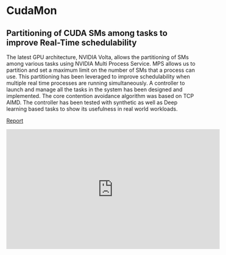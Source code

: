 # CudaMon

## Partitioning of CUDA SMs among tasks to improve Real-Time schedulability

The latest GPU architecture, NVIDIA Volta, allows the partitioning of SMs among various tasks using NVIDIA Multi Process Service. MPS allows us to partition and set a maximum limit on the number of SMs that a process can use. This partitioning has been leveraged to improve schedulability when multiple real time processes are running simultaneously. A controller to launch and manage all the tasks in the system has been designed and implemented. The core contention avoidance algorithm was based on TCP AIMD. The controller has been tested with synthetic as well as Deep learning based tasks to show its usefulness in real world workloads.

[Report](https://github.com/albd/cudaMon/raw/master/15_618_Project_Final_Report.pdf)

<iframe width="560" height="315" src="https://www.youtube.com/embed/Hy1om7pi5DE" frameborder="0" allow="accelerometer; autoplay; encrypted-media; gyroscope; picture-in-picture" allowfullscreen></iframe>
